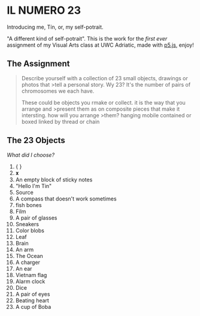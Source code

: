 # IL NUMERO 23
Introducing me, Tín, or, my self-potrait.

"A different kind of self-potrait". This is the work for the *first ever* assignment of my Visual Arts class at UWC Adriatic, made with [p5.js](https://p5js.org/), enjoy!

## The Assignment
>Describe yourself with a collection of 23 small objects, drawings or photos that >tell a personal story. Wy 23? It's the number of pairs of chromosomes we each have.
>
>These could be objects you rmake or collect. it is the way that you arrange and >present them as on composite pieces that make it intersting. how will you arrange >them?
>hanging mobile
>contained or boxed
>linked by thread or chain

## The 23 Objects
*What did I choose?*
1. { }
2. 𝐱
3. An empty block of sticky notes
4. "Hello I'm Tin"
5. Source
6. A compass that doesn't work sometimes
7. fish bones
8. Film
9. A pair of glasses
10. Sneakers
11. Color blobs 
12. Leaf
13. Brain
14. An arm
15. The Ocean
16. A charger
17. An ear
18. Vietnam flag
19. Alarm clock
20. Dice
21. A pair of eyes
22. Beating heart
23. A cup of Boba